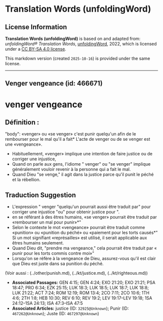 # Translation Words (unfoldingWord)

## License Information

**Translation Words (unfoldingWord)** is based on and adapted from: _unfoldingWord® Translation Words_, [unfoldingWord](https://unfoldingword.org/utw), 2022, which is licensed under a [CC BY-SA 4.0 license](https://creativecommons.org/licenses/by-sa/4.0/legalcode.en).

This markdown version (created `2025-10-16`) is provided under the same license.



--------------------------------

## Venger vengeance (id: 466671)

venger vengeance
================

Définition :
------------

"body": «venger» ou «se venger» c'est punir quelqu'un afin de le rembourser pour le mal qu'il a fait\* L'acte de venger ou de se venger est une «vengeance».

* Habituellement, «venger» implique une intention de faire justice ou de corriger une injustice,
* Quand on parle aux gens, l'idiome " venger" ou "se venger" implique généralement vouloir revenir à la personne qui a fait le mal.
* Quand Dieu "se venge," il agit dans la justice parce qu'il punit le péché et la rébellion.

Traduction Suggestion
---------------------

* L'expression " venger "quelqu'un pourrait aussi être traduit par" pour corriger une injustice "ou" pour obtenir justice pour ".
* en se référant à des êtres humains, «se venger» pourrait être traduit par «rembourser un mal pour punir»\*"
* Selon le contexte le mot «vengeance» pourrait être traduit comme «punition» ou «punition du péché» ou «paiement pour les torts causés\*" Si un mot signifiant «représailles» est utilisé, il serait applicable aux êtres humains seulement.
* Quand Dieu dit, "prendre ma vengeance," cela pourrait être traduit par « punir pour les torts commis contre moi»"
* Lorsqu'on se réfère à la vengeance de Dieu, assurez\-vous qu'il est clair que Dieu est juste dans sa punition du péché.

(Voir aussi : (../other/punish.md), (../kt/justice.md), (../kt/righteous.md))

* **Associated Passages:** GEN 4:15; GEN 4:24; EXO 21:20; EXO 21:21; PSA 18:47; PRO 6:34; EZK 25:15; LUK 18:3; LUK 18:5; LUK 18:7; LUK 18:8; LUK 21:22; ACT 7:24; ROM 12:19; ROM 13:4; 2CO 7:11; 2CO 10:6; 1TH 4:6; 2TH 1:8; HEB 10:30; REV 6:10; REV 19:2; LEV 19:17–LEV 19:18; 1SA 24:12–1SA 24:13; ISA 47:3–ISA 47:5
* **Associated Articles:** justice (ID: `32925@Unknown`); Punir (ID: `467262@Unknown`); Juste (ID: `467297@Unknown`)

